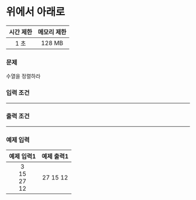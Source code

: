 # 위에서 아래로

<div align = center>

| 시간 제한 | 메모리 제한 |
| :-------: | :---------: |
|   1 초    |   128 MB    |

</div>

### 문제

수열을 정렬하라

### 입력 조건

---

### 출력 조건

---

### 예제 입력

|       예제 입력1       | 예제 출력1 |
| :--------------------: | :--------: |
| 3<br/>15<br/>27<br/>12 |  27 15 12  |
